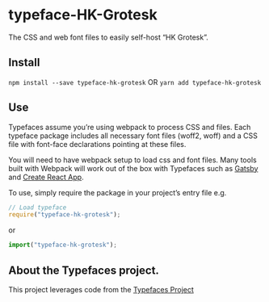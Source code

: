 # typeface-HK-Grotesk

The CSS and web font files to easily self-host “HK Grotesk”.

## Install

`npm install --save typeface-hk-grotesk`
OR
`yarn add typeface-hk-grotesk`

## Use

Typefaces assume you’re using webpack to process CSS and files. Each typeface
package includes all necessary font files (woff2, woff) and a CSS file with
font-face declarations pointing at these files.

You will need to have webpack setup to load css and font files. Many tools built
with Webpack will work out of the box with Typefaces such as [Gatsby](https://github.com/gatsbyjs/gatsby)
and [Create React App](https://github.com/facebookincubator/create-react-app).

To use, simply require the package in your project’s entry file e.g.

```javascript
// Load typeface
require("typeface-hk-grotesk");
```

or

```javascript
import("typeface-hk-grotesk");
```

## About the Typefaces project.

This project leverages code from the [Typefaces Project](https://github.com/KyleAMathews/typefaces)
